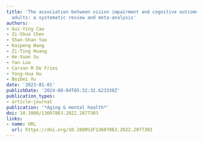 ```yaml
---
title: 'The association between vision impairment and cognitive outcomes in older
  adults: a systematic review and meta-analysis'
authors:
- Gui-Ying Cao
- Zi-Shuo Chen
- Shan-Shan Yao
- Kaipeng Wang
- Zi-Ting Huang
- He-Xuan Su
- Yan Luo
- Carson M De Fries
- Yong-Hua Hu
- Beibei Xu
date: '2023-01-01'
publishDate: '2024-08-04T05:32:32.623338Z'
publication_types:
- article-journal
publication: '*Aging & mental health*'
doi: 10.1080/13607863.2022.2077303
links:
- name: URL
  url: https://doi.org/10.1080%2F13607863.2022.2077303
---
```

